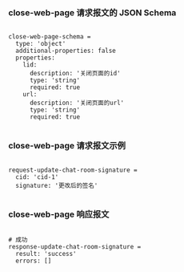 ### close-web-page 请求报文的 JSON Schema
<pre><code>
close-web-page-schema =
  type: 'object'
  additional-properties: false
  properties:
    lid: 
      description: '关闭页面的id'
      type: 'string'
      required: true
    url:
      description: '关闭页面的url'
      type: 'string'
      required: true

</code></pre>

### close-web-page 请求报文示例
<pre><code>
request-update-chat-room-signature =
  cid: 'cid-1'
  signature: '更改后的签名'

</code></pre>

### close-web-page 响应报文
<pre><code>
# 成功
response-update-chat-room-signature =
  result: 'success'
  errors: []

</code></pre>



